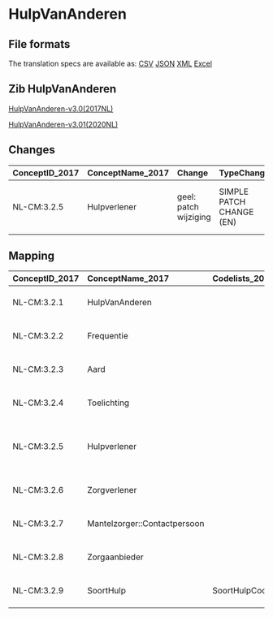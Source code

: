 # HulpVanAnderen
## File formats

The translation specs are available as: 
[CSV](../csv/HulpVanAnderen.csv) [JSON](../json/HulpVanAnderen.json) [XML](../xml/HulpVanAnderen.xml) [Excel](../excel/HulpVanAnderen.xlsx)



## Zib HulpVanAnderen

[HulpVanAnderen-v3.0(2017NL)](https://zibs.nl/wiki/HulpVanAnderen-v3.0(2017NL))

[HulpVanAnderen-v3.01(2020NL)](https://zibs.nl/wiki/HulpVanAnderen-v3.01(2020NL))









## Changes

| ConceptID_2017   | ConceptName_2017   | Change                | TypeChange               | Impact_heen   | TRANSLATIE_spec_heen   | Impact_terug   | TRANSLATIE_spec_terug   | Omschrijving                                                       |
|:-----------------|:-------------------|:----------------------|:-------------------------|:--------------|:-----------------------|:---------------|:------------------------|:-------------------------------------------------------------------|
| NL-CM:3.2.5      | Hulpverlener       | geel: patch wijziging | SIMPLE PATCH CHANGE (EN) | Low           |                        | Low            |                         | Conceptvertaling van Hulpverlener, Aid veranderen naar : Care Aide |

## Mapping

| ConceptID_2017   | ConceptName_2017             | Codelists_2017     | Change                  | ConceptID_2020   | ConceptName_2020             | Codelists_2020     | Bits    | Omschrijving                                                       | TypeChange               | Impact_heen   | TRANSLATIE_spec_heen   | Impact_terug   | TRANSLATIE_spec_terug   |
|:-----------------|:-----------------------------|:-------------------|:------------------------|:-----------------|:-----------------------------|:-------------------|:--------|:-------------------------------------------------------------------|:-------------------------|:--------------|:-----------------------|:---------------|:------------------------|
| NL-CM:3.2.1      | HulpVanAnderen               |                    | groen: geen wijzigingen | NL-CM:3.2.1      | HulpVanAnderen               |                    |         |                                                                    |                          |               |                        |                |                         |
| NL-CM:3.2.2      | Frequentie                   |                    | groen: geen wijzigingen | NL-CM:3.2.2      | Frequentie                   |                    |         |                                                                    |                          |               |                        |                |                         |
| NL-CM:3.2.3      | Aard                         |                    | groen: geen wijzigingen | NL-CM:3.2.3      | Aard                         |                    |         |                                                                    |                          |               |                        |                |                         |
| NL-CM:3.2.4      | Toelichting                  |                    | groen: geen wijzigingen | NL-CM:3.2.4      | Toelichting                  |                    |         |                                                                    |                          |               |                        |                |                         |
| NL-CM:3.2.5      | Hulpverlener                 |                    | geel: patch wijziging   | NL-CM:3.2.5      | Hulpverlener                 |                    | ZIB-696 | Conceptvertaling van Hulpverlener, Aid veranderen naar : Care Aide | SIMPLE PATCH CHANGE (EN) | Low           |                        | Low            |                         |
| NL-CM:3.2.6      | Zorgverlener                 |                    | groen: geen wijzigingen | NL-CM:3.2.6      | Zorgverlener                 |                    |         |                                                                    |                          |               |                        |                |                         |
| NL-CM:3.2.7      | Mantelzorger::Contactpersoon |                    | groen: geen wijzigingen | NL-CM:3.2.7      | Mantelzorger::Contactpersoon |                    |         |                                                                    |                          |               |                        |                |                         |
| NL-CM:3.2.8      | Zorgaanbieder                |                    | groen: geen wijzigingen | NL-CM:3.2.8      | Zorgaanbieder                |                    |         |                                                                    |                          |               |                        |                |                         |
| NL-CM:3.2.9      | SoortHulp                    | SoortHulpCodelijst | groen: geen wijzigingen | NL-CM:3.2.9      | SoortHulp                    | SoortHulpCodelijst |         |                                                                    |                          |               |                        |                |                         |

